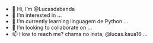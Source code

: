 - 👋 Hi, I’m @Lucasdabanda
- 👀 I’m interested in  ...
- 🌱 I’m currently learning linguagem de Python ...
- 💞️ I’m looking to collaborate on ...
- 📫 How to reach me? chama no insta, @lucas.kaua16 ...

<!---
Lucasdabanda/Lucasdabanda is a ✨ special ✨ repository because its `README.md` (this file) appears on your GitHub profile.
You can click the Preview link to take a look at your changes.
--->
